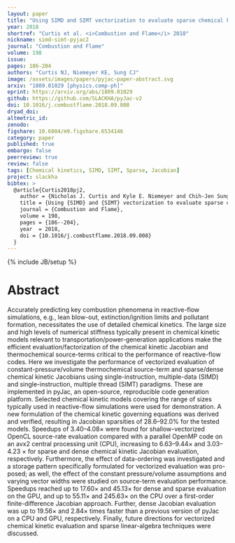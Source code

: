 ```yaml
---
layout: paper
title: "Using SIMD and SIMT vectorization to evaluate sparse chemical kinetic Jacobian matrices and thermochemical source terms"
year: 2018
shortref: "Curtis et al. <i>Combustion and Flame</i> 2018"
nickname: simd-simt-pyjac2
journal: "Combustion and Flame"
volume: 198
issue:
pages: 186-204
authors: "Curtis NJ, Niemeyer KE, Sung CJ"
image: /assets/images/papers/pyjac-paper-abstract.svg
arxiv: "1809.01029 [physics.comp-ph]"
eprint: https://arxiv.org/abs/1809.01029
github: https://github.com/SLACKHA/pyJac-v2
doi: 10.1016/j.combustflame.2018.09.008
dryad_doi:
altmetric_id:
zenodo:
figshare: 10.6084/m9.figshare.6534146
category: paper
published: true
embargo: false
peerreview: true
review: false
tags: [Chemical kinetics, SIMD, SIMT, Sparse, Jacobian]
project: slackha
bibtex: >
  @article{Curtis2018pj2,
    author = {Nicholas J. Curtis and Kyle E. Niemeyer and Chih-Jen Sung},
    title = {Using {SIMD} and {SIMT} vectorization to evaluate sparse chemical kinetic {Jacobian} matrices and thermochemical source terms},
    journal = {Combustion and Flame},
    volume = 198,
    pages = {186--204},
    year  = 2018,
    doi = {10.1016/j.combustflame.2018.09.008}
  }
---
```

{% include JB/setup %}

# Abstract

Accurately predicting key combustion phenomena in reactive-flow simulations, e.g., lean blow-out, extinction/ignition limits and pollutant formation, necessitates the use of detailed chemical kinetics. The large size and high levels of numerical stiffness typically present in chemical kinetic models relevant to transportation/power-generation applications make the efficient evaluation/factorization of the chemical kinetic Jacobian and thermochemical source-terms critical to the performance of reactive-flow codes. Here we investigate the performance of vectorized evaluation of constant-pressure/volume thermochemical source-term and sparse/dense chemical kinetic Jacobians using single-instruction, multiple-data (SIMD) and single-instruction, multiple thread (SIMT) paradigms. These are implemented in pyJac, an open-source, reproducible code generation platform. Selected chemical kinetic models covering the range of sizes typically used in reactive-flow simulations were used for demonstration. A new formulation of the chemical kinetic governing equations was derived and verified, resulting in Jacobian sparsities of 28.6–92.0% for the tested models. Speedups of 3.40–4.08× were found for shallow-vectorized OpenCL source-rate evaluation compared with a parallel OpenMP code on an avx2 central processing unit (CPU), increasing to 6.63–9.44× and 3.03–4.23 × for sparse and dense chemical kinetic Jacobian evaluation, respectively. Furthermore, the effect of data-ordering was investigated and a storage pattern specifically formulated for vectorized evaluation was pro- posed; as well, the effect of the constant pressure/volume assumptions and varying vector widths were studied on source-term evaluation performance. Speedups reached up to 17.60× and 45.13× for dense and sparse evaluation on the GPU, and up to 55.11× and 245.63× on the CPU over a first-order finite-difference Jacobian approach. Further, dense Jacobian evaluation was up to 19.56× and 2.84× times faster than a previous version of pyJac on a CPU and GPU, respectively. Finally, future directions for vectorized chemical kinetic evaluation and sparse linear-algebra techniques were discussed.
